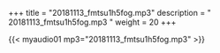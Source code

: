 +++
title = "20181113_fmtsu1h5fog.mp3"
description = " 20181113_fmtsu1h5fog.mp3 "
weight = 20
+++

{{< myaudio01 mp3="20181113_fmtsu1h5fog.mp3" >}}

